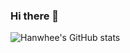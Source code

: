 ### Hi there 👋

<!--
**KimHanWhee/KimHanWhee** is a ✨ _special_ ✨ repository because its `README.md` (this file) appears on your GitHub profile.

Here are some ideas to get you started:

- 🔭 I’m currently working on ...
- 🌱 I’m currently learning ...
- 👯 I’m looking to collaborate on ...
- 🤔 I’m looking for help with ...
- 💬 Ask me about ...
- 📫 How to reach me: ...
- 😄 Pronouns: ...
- ⚡ Fun fact: ...
-->

![Hanwhee's GitHub stats](https://github-readme-stats.vercel.app/api?username=KimHanWhee&show_icons=true&theme=radical)

